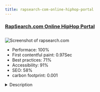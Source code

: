 ```yaml
---
title: rapsearch-com-online-hiphop-portal
---
```


<div style="height: 3rem">
  <a href="http://www.rapsearch.com"><h3>RapSearch.com Online HipHop Portal</h3></a>
</div>
<img loading="lazy" src="/images/thumbs/rapsearch.com.jpg" alt="Screenshot of rapsearch.com" />
<ul>
  <li>Performace: 100%</li>
  <li>
    First contentful paint:
    0.97Sec
  </li>
  <li>Best practices: 71%</li>
  <li>Accessibility: 91%</li>
  <li>SEO: 58%</li>
  <li>carbon footprint: 0.001</li>
</ul>
<details>
  <summary>Description</summary>
  <p>Discover online hiphop music. Starting artists can promote their own work, audio and videos through the site to get the word out... Labeled artists are also available. Enjoy your daily hiphop!Started wayyyy back with joomla 1.5! Difficulties in the past were the huge choice in plugins and components, some looked great but turned out to be not supported anymore which caused many problems. We  stuck with the system though and we're very happy with the v3 release.</p>
</details>

